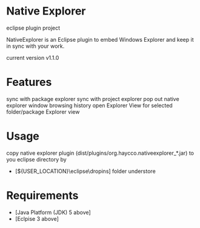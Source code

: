 Native Explorer
==========

eclipse plugin project

NativeExplorer is an Eclipse plugin to embed Windows Explorer and keep it in sync with your work. 

current version v1.1.0

Features
============================
sync with package explorer 
sync with project explorer 
pop out native explorer window 
browsing history 
open Explorer View for selected folder/package Explorer view 

Usage
============================
copy native explorer plugin (dist/plugins/org.haycco.nativeexplorer_*.jar) to you eclipse directory by
* [${USER_LOCATION}\eclipse\dropins] folder understore

Requirements
============================
* [Java Platform (JDK) 5 above]
* [Eclpise 3 above]